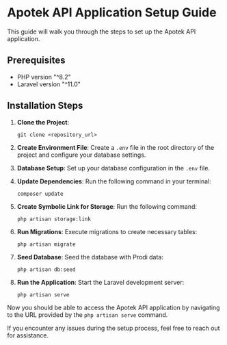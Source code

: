 # Apotek API Application Setup Guide

This guide will walk you through the steps to set up the Apotek API application.

## Prerequisites
- PHP version "^8.2"
- Laravel version "^11.0"

## Installation Steps

1. **Clone the Project**:
   ```
   git clone <repository_url>
   ```

2. **Create Environment File**:
   Create a `.env` file in the root directory of the project and configure your database settings.

3. **Database Setup**:
   Set up your database configuration in the `.env` file.

4. **Update Dependencies**:
   Run the following command in your terminal:
   ```
   composer update
   ```

5. **Create Symbolic Link for Storage**:
   Run the following command:
   ```
   php artisan storage:link
   ```

6. **Run Migrations**:
   Execute migrations to create necessary tables:
   ```
   php artisan migrate
   ```
7. **Seed Database**:
   Seed the database with Prodi data:
   ```
   php artisan db:seed 
   ```

8. **Run the Application**:
    Start the Laravel development server:
    ```
    php artisan serve
    ```

Now you should be able to access the Apotek API application by navigating to the URL provided by the `php artisan serve` command.

If you encounter any issues during the setup process, feel free to reach out for assistance.
